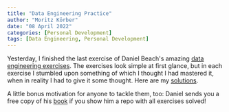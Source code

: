 ```yaml
---
title: "Data Engineering Practice"
author: "Moritz Körber"
date: "08 April 2022"
categories: [Personal Development]
tags: [Data Engineering, Personal Development]
---
```


Yesterday, I finished the last exercise of Daniel Beach's amazing [data engineering exercises](https://github.com/danielbeach/data-engineering-practice). The exercises look simple at first glance, but in each exercise I stumbled upon something of which I thought I had mastered it, when in reality I had to give it some thought. Here are my [solutions](https://github.com/moritzkoerber/data-engineering-practice).

A little bonus motivation for anyone to tackle them, too: Daniel sends you a free copy of his [book](https://leanpub.com/dataengineeringwithpython/) if you show him a repo with all exercises solved!
